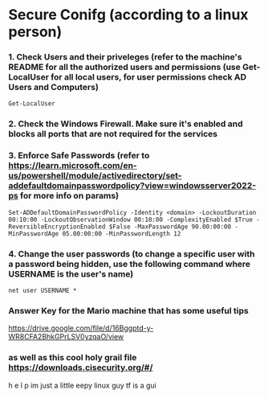 # Secure Conifg (according to a linux person)

### 1. Check Users and their priveleges (refer to the machine's README for all the authorized users and permissions (use Get-LocalUser for all local users, for user permissions check AD Users and Computers)

`Get-LocalUser`

### 2. Check the Windows Firewall. Make sure it's enabled and blocks all ports that are not required for the services

### 3. Enforce Safe Passwords (refer to https://learn.microsoft.com/en-us/powershell/module/activedirectory/set-addefaultdomainpasswordpolicy?view=windowsserver2022-ps for more info on params)
`Set-ADDefaultDomainPasswordPolicy -Identity <domain> -LockoutDuration 00:10:00 -LockoutObservationWindow 00:10:00 -ComplexityEnabled $True -ReversibleEncryptionEnabled $False -MaxPasswordAge 90.00:00:00 -MinPasswordAge 05.00:00:00 -MinPasswordLength 12`

### 4. Change the user passwords (to change a specific user with a password being hidden, use the following command where USERNAME is the user's name)

`net user USERNAME *`

### Answer Key for the Mario machine that has some useful tips

https://drive.google.com/file/d/16Bggptd-y-WR8CFA2BhkGPrLSV0yzqaO/view

### as well as this cool holy grail file https://downloads.cisecurity.org/#/ 

h e l p im just a little eepy linux guy tf is a gui
